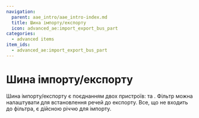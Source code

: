 ```yaml
---
navigation:
  parent: aae_intro/aae_intro-index.md
  title: Шина імпорту/експорту
  icon: advanced_ae:import_export_bus_part
categories:
  - advanced items
item_ids:
  - advanced_ae:import_export_bus_part
---
```


# Шина імпорту/експорту

<GameScene zoom="8" background="transparent">
  <ImportStructure src="../structure/cable_import_export_bus.snbt"></ImportStructure>
</GameScene>

Шина імпорту/експорту є поєднанням двох пристроїв: <ItemLink id="ae2:import_bus" /> та <ItemLink id="ae2:export_bus" />. Фільтр можна налаштувати для встановлення речей до експорту. Все, що не входить до фільтра, є дійсною річчю для імпорту.